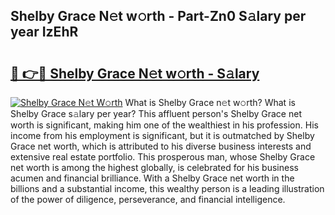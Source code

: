 ## Shelby Grace N𝚎t w𝚘rth - Part-Zn0 S𝚊lary per year IzEhR

# <h2><a href="http://gc3wq49.nevu.top/?p=Shelby+Grace">🔗 👉🔴 Shelby Grace N𝚎t w𝚘rth - S𝚊lary</a></h2>

[![Shelby Grace N𝚎t W𝚘rth](https://i.imgur.com/Oavwk0R.jpeg)](http://gc3wq49.nevu.top/?p=Shelby+Grace)
What is Shelby Grace n𝚎t w𝚘rth? What is Shelby Grace s𝚊lary per year?
This affluent person's Shelby Grace net worth is significant, making him one of the wealthiest in his profession. His income from his employment is significant, but it is outmatched by Shelby Grace net worth, which is attributed to his diverse business interests and extensive real estate portfolio. This prosperous man, whose Shelby Grace net worth is among the highest globally, is celebrated for his business acumen and financial brilliance. With a Shelby Grace net worth in the billions and a substantial income, this wealthy person is a leading illustration of the power of diligence, perseverance, and financial intelligence.
